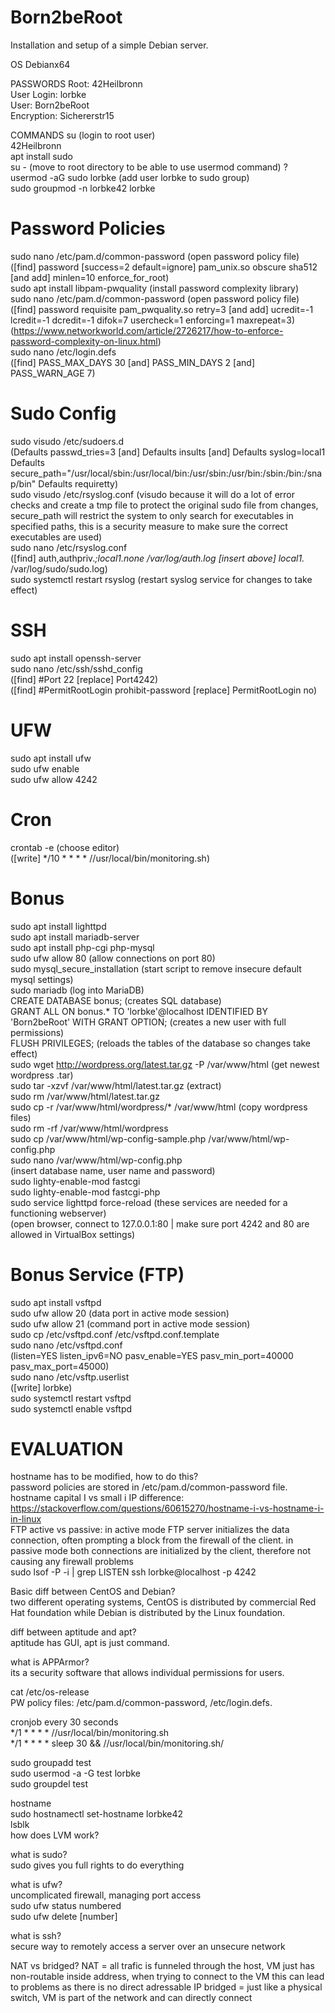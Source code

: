 # Born2beRoot
Installation and setup of a simple Debian server.

OS
Debianx64

PASSWORDS
Root: 42Heilbronn  
User Login: lorbke  
User: Born2beRoot  
Encryption: Sichererstr15  

COMMANDS
su (login to root user)  
42Heilbronn  
apt install sudo  
su - (move to root directory to be able to use usermod command) ?  
usermod -aG sudo lorbke (add user lorbke to sudo group)  
sudo groupmod -n lorbke42 lorbke  
# Password Policies
sudo nano /etc/pam.d/common-password (open password policy file)  
([find] password [success=2 default=ignore] pam_unix.so obscure sha512 [and add] minlen=10 enforce_for_root)  
sudo apt install libpam-pwquality (install password complexity library)  
sudo nano /etc/pam.d/common-password (open password policy file)  
([find] password        requisite                       pam_pwquality.so retry=3 [and add] ucredit=-1 lcredit=-1 dcredit=-1 difok=7 usercheck=1 enforcing=1 maxrepeat=3) (https://www.networkworld.com/article/2726217/how-to-enforce-password-complexity-on-linux.html)  
sudo nano /etc/login.defs  
([find] PASS_MAX_DAYS 30 [and] PASS_MIN_DAYS 2 [and] PASS_WARN_AGE 7)  
# Sudo Config  
sudo visudo /etc/sudoers.d  
(Defaults  passwd_tries=3 [and] Defaults  insults [and] Defaults  syslog=local1 Defaults          secure_path="/usr/local/sbin:/usr/local/bin:/usr/sbin:/usr/bin:/sbin:/bin:/snap/bin" Defaults requiretty)  
sudo visudo /etc/rsyslog.conf (visudo because it will do a lot of error checks and create a tmp file to protect the original sudo file from changes, secure_path will restrict the system to only search for executables in specified paths, this is a security measure to make sure the correct executables are used)  
sudo nano /etc/rsyslog.conf  
([find] auth,authpriv.*;local1.none     /var/log/auth.log [insert above] local1.*                     /var/log/sudo/sudo.log)  
sudo systemctl restart rsyslog (restart syslog service for changes to take effect)  
# SSH
sudo apt install openssh-server  
sudo nano /etc/ssh/sshd_config  
([find] #Port 22 [replace] Port4242)  
([find] #PermitRootLogin prohibit-password [replace] PermitRootLogin no)  
# UFW
sudo apt install ufw  
sudo ufw enable  
sudo ufw allow 4242  
# Cron
crontab -e (choose editor)  
([write] */10 * * * * //usr/local/bin/monitoring.sh)  

# Bonus
sudo apt install lighttpd  
sudo apt install mariadb-server  
sudo apt install php-cgi php-mysql  
sudo ufw allow 80 (allow connections on port 80)  
sudo mysql_secure_installation (start script to remove insecure default mysql settings)  
sudo mariadb (log into MariaDB)  
CREATE DATABASE bonus; (creates SQL database)  
GRANT ALL ON bonus.* TO 'lorbke'@localhost IDENTIFIED BY 'Born2beRoot' WITH GRANT OPTION; (creates a new user with full permissions)  
FLUSH PRIVILEGES; (reloads the tables of the database so changes take effect)  
sudo wget http://wordpress.org/latest.tar.gz -P /var/www/html (get newest wordpress .tar)  
sudo tar -xzvf /var/www/html/latest.tar.gz (extract)  
sudo rm /var/www/html/latest.tar.gz  
sudo cp -r /var/www/html/wordpress/* /var/www/html  (copy wordpress files)  
sudo rm -rf /var/www/html/wordpress  
sudo cp /var/www/html/wp-config-sample.php /var/www/html/wp-config.php  
sudo nano /var/www/html/wp-config.php  
(insert database name, user name and password)  
sudo lighty-enable-mod fastcgi  
sudo lighty-enable-mod fastcgi-php  
sudo service lighttpd force-reload (these services are needed for a functioning webserver)   
(open browser, connect to 127.0.0.1:80 | make sure port 4242 and 80 are allowed in VirtualBox settings)  
# Bonus Service (FTP)
sudo apt install vsftpd  
sudo ufw allow 20 (data port in active mode session)    
sudo ufw allow 21 (command port in active mode session)  
sudo cp /etc/vsftpd.conf /etc/vsftpd.conf.template  
sudo nano /etc/vsftpd.conf  
(listen=YES listen_ipv6=NO pasv_enable=YES pasv_min_port=40000 pasv_max_port=45000)  
sudo nano /etc/vsftp.userlist  
([write] lorbke)  
sudo systemctl restart vsftpd  
sudo systemctl enable vsftpd  

# EVALUATION
hostname has to be modified, how to do this?  
password policies are stored in /etc/pam.d/common-password file.  
hostname capital I vs small i IP difference: https://stackoverflow.com/questions/60615270/hostname-i-vs-hostname-i-in-linux  
FTP active vs passive: in active mode FTP server initializes the data connection, often prompting a block from the firewall of the client. in passive mode both connections are initialized by the client, therefore not causing any firewall problems  
sudo lsof -P -i | grep LISTEN
ssh lorbke@localhost -p 4242


Basic diff between CentOS and Debian?  
two different operating systems, CentOS is distributed by commercial Red Hat foundation while Debian is distributed by the Linux foundation.

diff between aptitude and apt?  
aptitude has GUI, apt is just command.  

what is APPArmor?  
its a security software that allows individual permissions for users.  

cat /etc/os-release  
PW policy files: /etc/pam.d/common-password, /etc/login.defs. 

cronjob every 30 seconds  
*/1 * * * * //usr/local/bin/monitoring.sh  
*/1 * * * * sleep 30 && //usr/local/bin/monitoring.sh/  

sudo groupadd test  
sudo usermod -a -G test lorbke  
sudo groupdel test  

hostname  
sudo hostnamectl set-hostname lorbke42  
lsblk  
how does LVM work?  

what is sudo?  
sudo gives you full rights to do everything  

what is ufw?  
uncomplicated firewall, managing port access  
sudo ufw status numbered  
sudo ufw delete [number]  

what is ssh?  
secure way to remotely access a server over an unsecure network  

NAT vs bridged?
NAT = all trafic is funneled through the host, VM just has non-routable inside address, when trying to connect to the VM this can lead to problems as there is no direct adressable IP
bridged = just like a physical switch, VM is part of the network and can directly connect 
